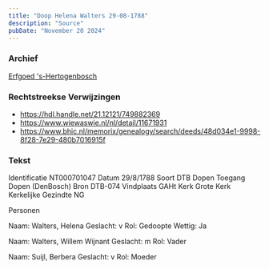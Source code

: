 ```yaml
---
title: "Doop Helena Walters 29-08-1788"
description: "Source"
pubDate: "November 20 2024"
---
```


### Archief
[Erfgoed 's-Hertogenbosch](https://www.erfgoedshertogenbosch.nl/)

### Rechtstreekse Verwijzingen
- https://hdl.handle.net/21.12121/749882369
- https://www.wiewaswie.nl/nl/detail/11671931
- https://www.bhic.nl/memorix/genealogy/search/deeds/48d034e1-9998-8f28-7e29-480b7016915f

### Tekst
Identificatie NT000701047
Datum 29/8/1788
Soort DTB Dopen
Toegang Dopen (DenBosch)
Bron DTB-074
Vindplaats GAHt
Kerk Grote Kerk
Kerkelijke Gezindte NG

Personen  

Naam:  Walters, Helena
Geslacht:  v
Rol:  Gedoopte
Wettig:  Ja

Naam:  Walters, Willem Wijnant
Geslacht:  m
Rol:  Vader

Naam:  Suijl, Berbera
Geslacht:  v
Rol:  Moeder